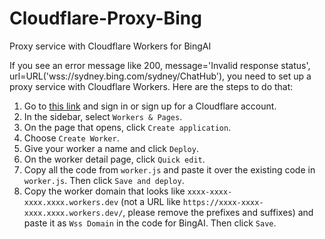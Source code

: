 # Cloudflare-Proxy-Bing
Proxy service with Cloudflare Workers for BingAI

If you see an error message like 200, message='Invalid response status', url=URL('wss://sydney.bing.com/sydney/ChatHub'), you need to set up a proxy service with Cloudflare Workers. Here are the steps to do that:


1.  Go to [this link](https://dash.cloudflare.com/) and sign in or sign up for a Cloudflare account.
2.  In the sidebar, select `Workers & Pages`.
3.  On the page that opens, click `Create application`.
4.  Choose `Create Worker`.
5.  Give your worker a name and click `Deploy`.
6.  On the worker detail page, click `Quick edit`.
7.  Copy all the code from `worker.js` and paste it over the existing code in `worker.js`. Then click `Save and deploy`.
8.  Copy the worker domain that looks like `xxxx-xxxx-xxxx.xxxx.workers.dev` (not a URL like `https://xxxx-xxxx-xxxx.xxxx.workers.dev/`, please remove the prefixes and suffixes) and paste it as `Wss Domain` in the code for BingAI. Then click `Save`.

